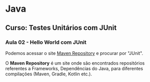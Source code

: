 # Java

## Curso: Testes Unitários com JUnit

### Aula 02 - Hello World com JUnit

Podemos acessar o site [Maven Repository](https://mvnrepository.com) e procurar por "JUnit".

O **Maven Repository** é um site onde são encontrados repositórios referentes a Frameworks, Dependências do Java, para diferentes compilações (Maven, Gradle, Kotlin etc.).
